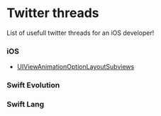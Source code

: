 # Twitter threads
List of usefull twitter threads for an iOS developer!

### iOS
- [UIViewAnimationOptionLayoutSubviews](https://twitter.com/zwaldowski/status/845358289332424705)

### Swift Evolution

### Swift Lang
